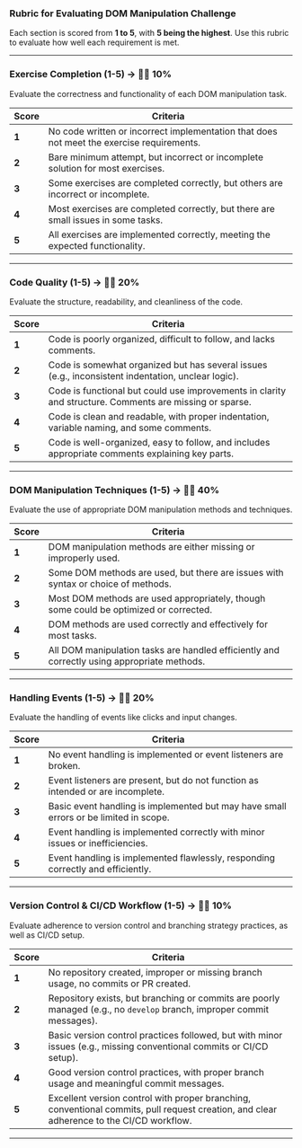 ### Rubric for Evaluating DOM Manipulation Challenge

Each section is scored from **1 to 5**, with **5 being the highest**. Use this rubric to evaluate how well each requirement is met.

---

### **Exercise Completion (1-5)** → 🏋️‍♀️ **10%**

Evaluate the correctness and functionality of each DOM manipulation task.

| **Score** | **Criteria**                                                                              |
| --------- | ----------------------------------------------------------------------------------------- |
| **1**     | No code written or incorrect implementation that does not meet the exercise requirements. |
| **2**     | Bare minimum attempt, but incorrect or incomplete solution for most exercises.            |
| **3**     | Some exercises are completed correctly, but others are incorrect or incomplete.           |
| **4**     | Most exercises are completed correctly, but there are small issues in some tasks.         |
| **5**     | All exercises are implemented correctly, meeting the expected functionality.              |

---

### **Code Quality (1-5)** → 🏋️‍♀️ **20%**

Evaluate the structure, readability, and cleanliness of the code.

| **Score** | **Criteria**                                                                                            |
| --------- | ------------------------------------------------------------------------------------------------------- |
| **1**     | Code is poorly organized, difficult to follow, and lacks comments.                                      |
| **2**     | Code is somewhat organized but has several issues (e.g., inconsistent indentation, unclear logic).      |
| **3**     | Code is functional but could use improvements in clarity and structure. Comments are missing or sparse. |
| **4**     | Code is clean and readable, with proper indentation, variable naming, and some comments.                |
| **5**     | Code is well-organized, easy to follow, and includes appropriate comments explaining key parts.         |

---

### **DOM Manipulation Techniques (1-5)** → 🏋️‍♀️ **40%**

Evaluate the use of appropriate DOM manipulation methods and techniques.

| **Score** | **Criteria**                                                                                |
| --------- | ------------------------------------------------------------------------------------------- |
| **1**     | DOM manipulation methods are either missing or improperly used.                             |
| **2**     | Some DOM methods are used, but there are issues with syntax or choice of methods.           |
| **3**     | Most DOM methods are used appropriately, though some could be optimized or corrected.       |
| **4**     | DOM methods are used correctly and effectively for most tasks.                              |
| **5**     | All DOM manipulation tasks are handled efficiently and correctly using appropriate methods. |

---

### **Handling Events (1-5)** → 🏋️‍♀️ **20%**

Evaluate the handling of events like clicks and input changes.

| **Score** | **Criteria**                                                                          |
| --------- | ------------------------------------------------------------------------------------- |
| **1**     | No event handling is implemented or event listeners are broken.                       |
| **2**     | Event listeners are present, but do not function as intended or are incomplete.       |
| **3**     | Basic event handling is implemented but may have small errors or be limited in scope. |
| **4**     | Event handling is implemented correctly with minor issues or inefficiencies.          |
| **5**     | Event handling is implemented flawlessly, responding correctly and efficiently.       |

---

### **Version Control & CI/CD Workflow (1-5)** → 🏋️‍♀️ **10%**

Evaluate adherence to version control and branching strategy practices, as well as CI/CD setup.

| **Score** | **Criteria**                                                                                                                             |
| --------- | ---------------------------------------------------------------------------------------------------------------------------------------- |
| **1**     | No repository created, improper or missing branch usage, no commits or PR created.                                                       |
| **2**     | Repository exists, but branching or commits are poorly managed (e.g., no `develop` branch, improper commit messages).                    |
| **3**     | Basic version control practices followed, but with minor issues (e.g., missing conventional commits or CI/CD setup).                     |
| **4**     | Good version control practices, with proper branch usage and meaningful commit messages.                                                 |
| **5**     | Excellent version control with proper branching, conventional commits, pull request creation, and clear adherence to the CI/CD workflow. |

---
